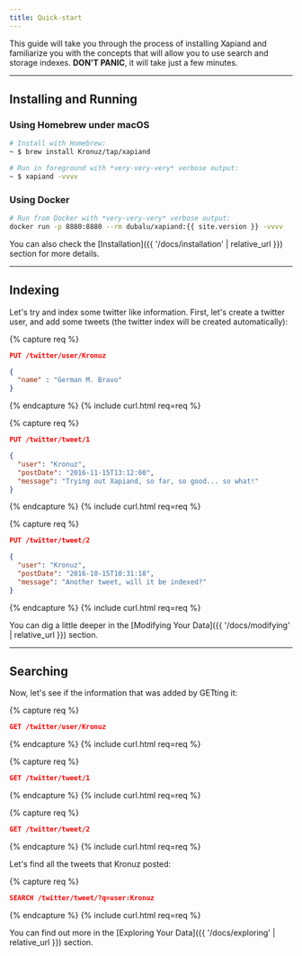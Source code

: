 ```yaml
---
title: Quick-start
---
```


This guide will take you through the process of installing Xapiand and
familiarize you with the concepts that will allow you to use search and
storage indexes. **DON'T PANIC**, it will take just a few minutes.

---

## Installing and Running


### Using Homebrew under macOS

```sh
# Install with Homebrew:
~ $ brew install Kronuz/tap/xapiand

# Run in foreground with *very-very-very* verbose output:
~ $ xapiand -vvvv
```

### Using Docker

```sh
# Run from Docker with *very-very-very* verbose output:
docker run -p 8880:8880 --rm dubalu/xapiand:{{ site.version }} -vvvv
```


You can also check the [Installation]({{ '/docs/installation' | relative_url }})
section for more details.

---

## Indexing

Let's try and index some twitter like information. First, let's create a
twitter user, and add some tweets (the twitter index will be created
automatically):

{% capture req %}

```json
PUT /twitter/user/Kronuz

{
  "name" : "German M. Bravo"
}
```
{% endcapture %}
{% include curl.html req=req %}


{% capture req %}

```json
PUT /twitter/tweet/1

{
  "user": "Kronuz",
  "postDate": "2016-11-15T13:12:00",
  "message": "Trying out Xapiand, so far, so good... so what!"
}
```
{% endcapture %}
{% include curl.html req=req %}


{% capture req %}

```json
PUT /twitter/tweet/2

{
  "user": "Kronuz",
  "postDate": "2016-10-15T10:31:18",
  "message": "Another tweet, will it be indexed?"
}
```
{% endcapture %}
{% include curl.html req=req %}

You can dig a little deeper in the [Modifying Your Data]({{ '/docs/modifying' | relative_url }}) section.

---

## Searching

Now, let's see if the information that was added by GETting it:

{% capture req %}

```json
GET /twitter/user/Kronuz
```
{% endcapture %}
{% include curl.html req=req %}

{% capture req %}

```json
GET /twitter/tweet/1
```
{% endcapture %}
{% include curl.html req=req %}

{% capture req %}

```json
GET /twitter/tweet/2
```
{% endcapture %}
{% include curl.html req=req %}

Let's find all the tweets that Kronuz posted:

{% capture req %}

```json
SEARCH /twitter/tweet/?q=user:Kronuz
```
{% endcapture %}
{% include curl.html req=req %}

You can find out more in the [Exploring Your Data]({{ '/docs/exploring' | relative_url }})
section.

